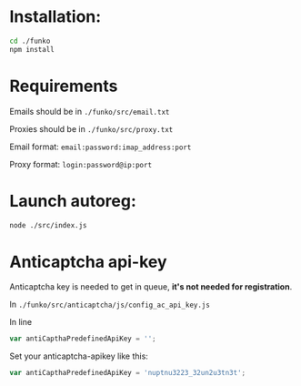 # Installation:

```bash
cd ./funko
npm install
```

# Requirements

Emails should be in ```./funko/src/email.txt```

Proxies should be in ```./funko/src/proxy.txt```

Email format: ```email:password:imap_address:port```

Proxy format: ```login:password@ip:port```


# Launch autoreg:

```bash
node ./src/index.js
```

# Anticaptcha api-key

Anticaptcha key is needed to get in queue, **it's not needed for registration**.

In ```./funko/src/anticaptcha/js/config_ac_api_key.js```

In line 
```js
var antiCapthaPredefinedApiKey = '';
```

Set your anticaptcha-apikey like this:

```js
var antiCapthaPredefinedApiKey = 'nuptnu3223_32un2u3tn3t';
```
